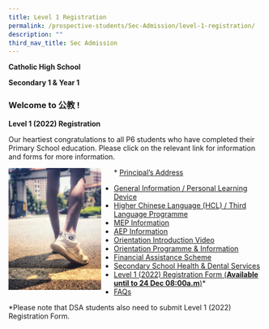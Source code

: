 ```yaml
---
title: Level 1 Registration
permalink: /prospective-students/Sec-Admission/level-1-registration/
description: ""
third_nav_title: Sec Admission
---
```

**Catholic High School**

**Secondary 1 & Year 1**

### Welcome to 公教 !

**Level 1 (2022) Registration**


Our heartiest congratulations to all P6 students who have completed their Primary School education. Please click on the relevant link for information and forms for more information.

<img src="/images/pro1.png" style="width:183px;height:240px;margin-right:25px;" align = "left"> *   [Principal’s Address](https://go.gov.sg/paddress2022)
*   [General Information / Personal Learning Device](https://go.gov.sg/s1registrationbriefing-2022-revised)
*   [Higher Chinese Language (HCL) / Third Language Programme](https://go.gov.sg/hcl3rdlang-2022)
*   [MEP Information](https://go.gov.sg/mep-2022)
*   [AEP Information](https://go.gov.sg/aep-2022)
*   [Orientation Introduction Video](https://go.gov.sg/orientationvid-2022)
*   [Orientation Programme & Information](https://go.gov.sg/s1orientationletter-2022)
*   [Financial Assistance Scheme](https://go.gov.sg/fas-2022)
*   [Secondary School Health & Dental Services](https://go.gov.sg/dental-2022)
*   [Level 1 (2022) Registration Form (**Available until to 24 Dec 08:00a.m**)](https://go.gov.sg/s1registrationform-2022)\*
*   [FAQs](https://staging.d26k7rl81eo6rb.amplifyapp.com/secondary/faqs/)

\*Please note that DSA students also need to submit Level 1 (2022) Registration Form.